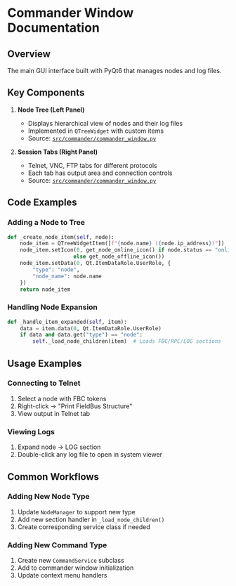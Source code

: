 # Commander Window Documentation

## Overview
The main GUI interface built with PyQt6 that manages nodes and log files.

## Key Components
1. **Node Tree (Left Panel)**
   - Displays hierarchical view of nodes and their log files
   - Implemented in `QTreeWidget` with custom items
   - Source: [`src/commander/commander_window.py`](src/commander/commander_window.py:684)

2. **Session Tabs (Right Panel)**
   - Telnet, VNC, FTP tabs for different protocols
   - Each tab has output area and connection controls
   - Source: [`src/commander/commander_window.py`](src/commander/commander_window.py:616)

## Code Examples

### Adding a Node to Tree
```python
def _create_node_item(self, node):
    node_item = QTreeWidgetItem([f"{node.name} ({node.ip_address})"])
    node_item.setIcon(0, get_node_online_icon() if node.status == "online"
                     else get_node_offline_icon())
    node_item.setData(0, Qt.ItemDataRole.UserRole, {
        "type": "node",
        "node_name": node.name
    })
    return node_item
```

### Handling Node Expansion
```python 
def _handle_item_expanded(self, item):
    data = item.data(0, Qt.ItemDataRole.UserRole)
    if data and data.get("type") == "node":
        self._load_node_children(item)  # Loads FBC/RPC/LOG sections
```

## Usage Examples

### Connecting to Telnet
1. Select a node with FBC tokens
2. Right-click → "Print FieldBus Structure"
3. View output in Telnet tab

### Viewing Logs
1. Expand node → LOG section
2. Double-click any log file to open in system viewer

## Common Workflows

### Adding New Node Type
1. Update `NodeManager` to support new type
2. Add new section handler in `_load_node_children()`
3. Create corresponding service class if needed

### Adding New Command Type
1. Create new `CommandService` subclass
2. Add to commander window initialization
3. Update context menu handlers